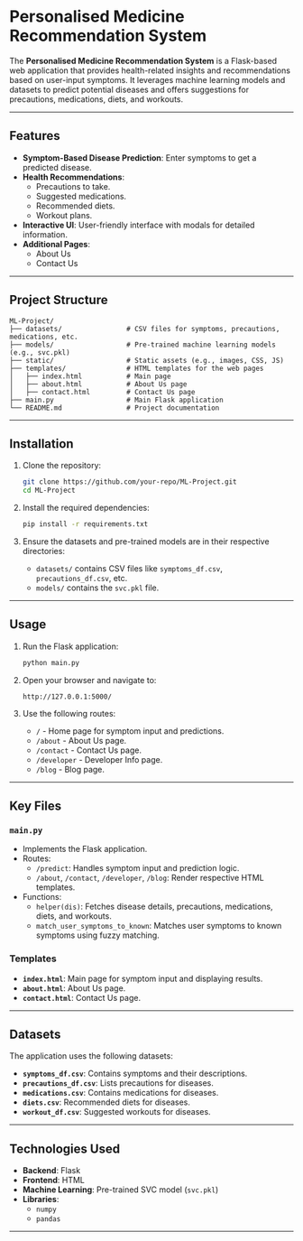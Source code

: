 # Personalised Medicine Recommendation System

The **Personalised Medicine Recommendation System** is a Flask-based web application that provides health-related insights and recommendations based on user-input symptoms. It leverages machine learning models and datasets to predict potential diseases and offers suggestions for precautions, medications, diets, and workouts.

---

## Features

- **Symptom-Based Disease Prediction**: Enter symptoms to get a predicted disease.
- **Health Recommendations**:
  - Precautions to take.
  - Suggested medications.
  - Recommended diets.
  - Workout plans.
- **Interactive UI**: User-friendly interface with modals for detailed information.
- **Additional Pages**:
  - About Us
  - Contact Us


---

## Project Structure

```
ML-Project/
├── datasets/                # CSV files for symptoms, precautions, medications, etc.
├── models/                  # Pre-trained machine learning models (e.g., svc.pkl)
├── static/                  # Static assets (e.g., images, CSS, JS)
├── templates/               # HTML templates for the web pages
│   ├── index.html           # Main page
│   ├── about.html           # About Us page
│   ├── contact.html         # Contact Us page
├── main.py                  # Main Flask application
└── README.md                # Project documentation
```

---

## Installation

1. Clone the repository:
   ```bash
   git clone https://github.com/your-repo/ML-Project.git
   cd ML-Project
   ```

2. Install the required dependencies:
   ```bash
   pip install -r requirements.txt
   ```

3. Ensure the datasets and pre-trained models are in their respective directories:
   - `datasets/` contains CSV files like `symptoms_df.csv`, `precautions_df.csv`, etc.
   - `models/` contains the `svc.pkl` file.

---

## Usage

1. Run the Flask application:
   ```bash
   python main.py
   ```

2. Open your browser and navigate to:
   ```
   http://127.0.0.1:5000/
   ```

3. Use the following routes:
   - `/` - Home page for symptom input and predictions.
   - `/about` - About Us page.
   - `/contact` - Contact Us page.
   - `/developer` - Developer Info page.
   - `/blog` - Blog page.

---

## Key Files

### `main.py`
- Implements the Flask application.
- Routes:
  - `/predict`: Handles symptom input and prediction logic.
  - `/about`, `/contact`, `/developer`, `/blog`: Render respective HTML templates.
- Functions:
  - `helper(dis)`: Fetches disease details, precautions, medications, diets, and workouts.
  - `match_user_symptoms_to_known`: Matches user symptoms to known symptoms using fuzzy matching.

### Templates
- **`index.html`**: Main page for symptom input and displaying results.
- **`about.html`**: About Us page.
- **`contact.html`**: Contact Us page.


---

## Datasets

The application uses the following datasets:
- **`symptoms_df.csv`**: Contains symptoms and their descriptions.
- **`precautions_df.csv`**: Lists precautions for diseases.
- **`medications.csv`**: Contains medications for diseases.
- **`diets.csv`**: Recommended diets for diseases.
- **`workout_df.csv`**: Suggested workouts for diseases.

---

## Technologies Used

- **Backend**: Flask
- **Frontend**: HTML
- **Machine Learning**: Pre-trained SVC model (`svc.pkl`)
- **Libraries**:
  - `numpy`
  - `pandas`
 

---
